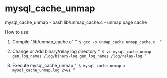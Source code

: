 # mysql_cache_unmap

mysql_cache_unmap - bash
lib/unmap_cache.c - unmap page cache
 
How to use:
1. Compile "lib/unmap_cache.c" 
“`
$ gcc -o unmap_cache unmap_cache.c 
“`

2. Change or Add binary/relay log directory
“`
$ vi mysql_cache_unmap
  gen_log_names /log/binary-log
  gen_log_names /log/relay-log
“`

3. Execute mysql_cache_unmap
“`
$ mysql_cache_unmap > mysql_cache_unmap.log 2>&1
“`
